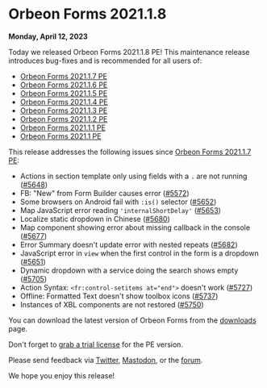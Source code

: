 # Orbeon Forms 2021.1.8

__Monday, April 12, 2023__

Today we released Orbeon Forms 2021.1.8 PE! This maintenance release introduces bug-fixes and is recommended for all users of:

- [Orbeon Forms 2021.1.7 PE](orbeon-forms-2021.1.7.md)
- [Orbeon Forms 2021.1.6 PE](orbeon-forms-2021.1.6.md)
- [Orbeon Forms 2021.1.5 PE](orbeon-forms-2021.1.5.md)
- [Orbeon Forms 2021.1.4 PE](orbeon-forms-2021.1.4.md)
- [Orbeon Forms 2021.1.3 PE](orbeon-forms-2021.1.3.md)
- [Orbeon Forms 2021.1.2 PE](orbeon-forms-2021.1.2.md)
- [Orbeon Forms 2021.1.1 PE](orbeon-forms-2021.1.1.md)
- [Orbeon Forms 2021.1 PE](orbeon-forms-2021.1.md)

This release addresses the following issues since [Orbeon Forms 2021.1.7 PE](orbeon-forms-2021.1.7.md):

- Actions in section template only using fields with a `.` are not running ([\#5648](https://github.com/orbeon/orbeon-forms/issues/5648))
- FB: "New" from Form Builder causes error ([\#5572](https://github.com/orbeon/orbeon-forms/issues/5572))
- Some browsers on Android fail with `:is()` selector ([\#5652](https://github.com/orbeon/orbeon-forms/issues/5652))
- Map JavaScript error reading `'internalShortDelay'` ([\#5653](https://github.com/orbeon/orbeon-forms/issues/5653))
- Localize static dropdown in Chinese ([\#5680](https://github.com/orbeon/orbeon-forms/issues/5680))
- Map component showing error about missing callback in the console ([\#5677](https://github.com/orbeon/orbeon-forms/issues/5677))
- Error Summary doesn't update error with nested repeats ([\#5682](https://github.com/orbeon/orbeon-forms/issues/5682))
- JavaScript error in `view` when the first control in the form is a dropdown ([\#5651](https://github.com/orbeon/orbeon-forms/issues/5651))
- Dynamic dropdown with a service doing the search shows empty ([\#5705](https://github.com/orbeon/orbeon-forms/issues/5705))
- Action Syntax: `<fr:control-setitems at="end">` doesn't work ([\#5727](https://github.com/orbeon/orbeon-forms/issues/5727))
- Offline: Formatted Text doesn't show toolbox icons ([\#5737](https://github.com/orbeon/orbeon-forms/issues/5737))
- Instances of XBL components are not restored ([\#5750](https://github.com/orbeon/orbeon-forms/issues/5750))

You can download the latest version of Orbeon Forms from the [downloads](https://www.orbeon.com/download) page.

Don't forget to [grab a trial license](https://prod.orbeon.com/prod/fr/orbeon/register/new) for the PE version.

Please send feedback via [Twitter](https://twitter.com/orbeon), [Mastodon](https://mastodon.social/@orbeon), or the [forum](https://www.orbeon.com/community).

We hope you enjoy this release!
